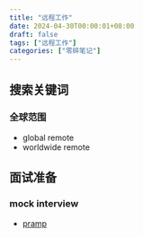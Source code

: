 ```yaml
---
title: "远程工作"
date: 2024-04-30T00:00:01+08:00
draft: false
tags: ["远程工作"]
categories: ["零碎笔记"]
---
```


## 搜索关键词

### 全球范围

- global remote
- worldwide remote

## 面试准备

### mock interview

- [pramp](https://www.pramp.com/)